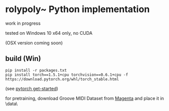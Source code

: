# rolypoly~ Python implementation
work in progress

tested on Windows 10 x64 only, no CUDA

(OSX version coming soon)


## build (Win)

    pip install -r packages.txt
    pip install torch==1.5.1+cpu torchvision==0.6.1+cpu -f https://download.pytorch.org/whl/torch_stable.html
(see [pytorch get-started](https://pytorch.org/get-started/locally/))

for pretraining, download Groove MIDI Dataset from [Magenta](https://magenta.tensorflow.org/datasets/groove#download)
and place it in
    \data\
